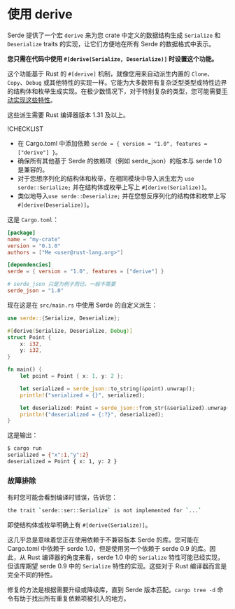 # 使用 derive

Serde 提供了一个宏 `derive` 来为您 crate 中定义的数据结构生成 `Serialize` 和 `Deserialize` traits 的实现，让它们方便地在所有 Serde 的数据格式中表示。

**您只需在代码中使用 `#[derive(Serialize, Deserialize)]` 时设置这个功能。**

这个功能基于 Rust 的 `#[derive]` 机制，就像您用来自动派生内置的 `Clone`、`Copy`、`Debug` 或其他特性的实现一样。它能为大多数带有复杂泛型类型或特性边界的结构体和枚举生成实现。在极少数情况下，对于特别复杂的类型，您可能需要[手动实现这些特性](custom-serialization.md)。

这些派生需要 Rust 编译器版本 1.31 及以上。

!CHECKLIST
- 在 Cargo.toml 中添加依赖 `serde = { version = "1.0", features = ["derive"] }`。
- 确保所有其他基于 Serde 的依赖项（例如 serde_json）的版本与 serde 1.0 是兼容的。
- 对于您想序列化的结构体和枚举，在相同模块中导入派生宏为 `use serde::Serialize;` 并在结构体或枚举上写上 `#[derive(Serialize)]`。
- 类似地导入`use serde::Deserialize;` 并在您想反序列化的结构体和枚举上写 `#[derive(Deserialize)]`。

这是 `Cargo.toml`：

<!-- !FILENAME Cargo.toml -->
```toml
[package]
name = "my-crate"
version = "0.1.0"
authors = ["Me <user@rust-lang.org>"]

[dependencies]
serde = { version = "1.0", features = ["derive"] }

# serde_json 只是为例子而已，一般不需要
serde_json = "1.0"
```

现在这是在 `src/main.rs` 中使用 Serde 的自定义派生：

<!-- !FILENAME src/main.rs -->
<!-- !PLAYGROUND 1dbc76000e9875fac72c2865748842d7 -->
```rust
use serde::{Serialize, Deserialize};

#[derive(Serialize, Deserialize, Debug)]
struct Point {
    x: i32,
    y: i32,
}

fn main() {
    let point = Point { x: 1, y: 2 };

    let serialized = serde_json::to_string(&point).unwrap();
    println!("serialized = {}", serialized);

    let deserialized: Point = serde_json::from_str(&serialized).unwrap();
    println!("deserialized = {:?}", deserialized);
}
```

这是输出：

```bash
$ cargo run
serialized = {"x":1,"y":2}
deserialized = Point { x: 1, y: 2 }
```

### 故障排除

有时您可能会看到编译时错误，告诉您：

```bash
the trait `serde::ser::Serialize` is not implemented for `...`
```

即使结构体或枚举明确上有 `#[derive(Serialize)]`。

这几乎总是意味着您正在使用依赖于不兼容版本 Serde 的库。您可能在 Cargo.toml 中依赖于 serde 1.0，但是使用另一个依赖于 serde 0.9 的库。因此，从 Rust 编译器的角度来看，serde 1.0 中的 `Serialize` 特性可能已经实现，但该库期望 serde 0.9 中的 `Serialize` 特性的实现。这些对于 Rust 编译器而言是完全不同的特性。

修复的方法是根据需要升级或降级库，直到 Serde 版本匹配。`cargo tree -d` 命令有助于找出所有重复依赖项被引入的地方。